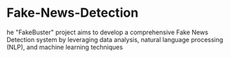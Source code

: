 # Fake-News-Detection
he "FakeBuster" project aims to develop a comprehensive Fake News Detection system by leveraging data analysis, natural language processing (NLP), and machine learning techniques
